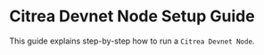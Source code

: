 # Citrea Devnet Node Setup Guide

This guide explains step-by-step how to run a `Citrea Devnet Node`.
